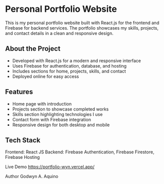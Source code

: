 # Personal Portfolio Website

This is my personal portfolio website built with React.js for the frontend and Firebase for backend services. The portfolio showcases my skills, projects, and contact details in a clean and responsive design.

## About the Project
- Developed with React.js for a modern and responsive interface  
- Uses Firebase for authentication, database, and hosting  
- Includes sections for home, projects, skills, and contact  
- Deployed online for easy access  

## Features
- Home page with introduction  
- Projects section to showcase completed works  
- Skills section highlighting technologies I use  
- Contact form with Firebase integration  
- Responsive design for both desktop and mobile  

## Tech Stack
Frontend: React JS
Backend: Firebase Authentication, Firebase Firestore, Firebase Hosting  

Live Demo
https://portfolio-wyn.vercel.app/

Author
Godwyn A. Aquino
